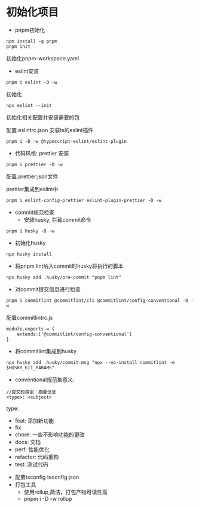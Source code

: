 # 初始化项目

- pnpm初始化

```
npm install -g pnpm
pnpm init
```

初始化pnpm-workspace.yaml

- eslint安装

```
pnpm i eslint -D -w
```

初始化

```
npx eslint --init
```

初始化相关配置并安装需要的包

配置.eslintrc.json
安装ts的eslint插件

```
pnpm i -D -w @typescript-eslint/eslint-plugin
```

- 代码风格: prettier
  安装

```
pnpm i prettier -D -w
```

配置.prettier.json文件

prettier集成到eslint中

```
pnpm i eslint-config-prettier eslint-plugin-prettier -D -w
```

- commit规范检查
  - 安装husky, 拦截commit命令

```
pnpm i husky -D -w
```

- 初始化husky

```
npx husky install
```

- 将pnpm lint纳入commit时husky将执行的脚本

```
npx husky add .husky/pre-commit "pnpm lint"
```

- 对commit提交信息进行检查

```
pnpm i commitlint @commitlint/cli @commitlint/config-conventional -D -w
```

配置commitlintrc.js

```
module.exports = {
    extends:['@commitlint/config-conventional']
}
```

- 将commitlint集成到husky

```
npx husky add .husky/commit-msg "npx --no-install commitlint -e $HUSKY_GIT_PARAMS"
```

- conventional规范集意义:

```
//提交的类型：摘要信息
<type>: <subject>
```

type:

- feat: 添加新功能
- fix
- chore: 一些不影响功能的更改
- docs: 文档
- perf: 性能优化
- refactor: 代码重构
- test: 测试代码

* 配置tsconfig
  tsconfig.json
* 打包工具
  - 使用rollup,简洁，打包产物可读性高
  - pnpm i -D -w rollup
